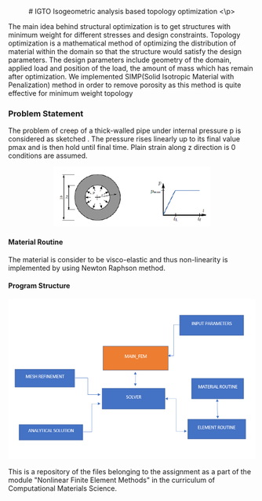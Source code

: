 <p align="center">
# IGTO
Isogeometric analysis based topology optimization
<\p>
  
The main idea behind structural optimization is to get structures with minimum
weight for different stresses and design constraints. Topology optimization is a
mathematical method of optimizing the distribution of material within the domain
so that the structure would satisfy the design parameters. The design parameters
include geometry of the domain, applied load and position of the load, the
amount of mass which has remain after optimization. We implemented SIMP(Solid
Isotropic Material with Penalization) method in order to remove porosity as this
method is quite effective for minimum weight topology

### Problem Statement 
The problem of creep of a thick-walled pipe under internal pressure p is considered
as sketched . The pressure rises linearly up to its final value pmax and
is then hold until final time. Plain strain along z direction is 0 conditions are
assumed.

<p align="center">
<img src="https://github.com/viswambhar-yasa/Non-Linear-FEM/raw/master/Annotation 2020-09-06 174514.png"  />
</p>

#### Material Routine 
The material is consider to be visco-elastic and thus non-linearity is implemented by using Newton Raphson method.

#### Program Structure

<p align="center">
<img src="https://github.com/viswambhar-yasa/Non-Linear-FEM/raw/master/program_structure.png"  />
</p>


This is a repository of the files belonging to the assignment as a part of the module "Nonlinear Finite Element Methods" in the curriculum of Computational Materials Science.
